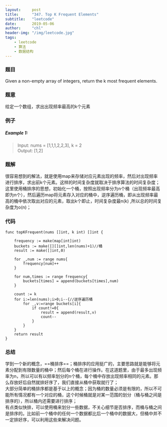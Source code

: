 ```yaml
---
layout:     post
title:      "347. Top K Frequent Elements"
subtitle:   "leetcode"
date:       2019-05-06
author:     "chl"
header-img: "/img/leetcode.jpg"
tags:
    - leetcode
    - 算法
    - 数据结构
--- 
```


### 题目
Given a non-empty array of integers, return the k most frequent elements.

### 题意
给定一个数组，求出出现频率最高的k个元素

### 例子
##### Example 1:
> Input: nums = [1,1,1,2,2,3], k = 2  
> Output: [1,2]

### 题解
很容易想到的解法，就是使用map来存储对应元素出现的频率，然后对出现频率进行排序，求出前k个元素。这样的时间复杂度就取决于排序算法的时间复杂度；  
这里使用桶排序的思想，初始化一个桶，按照出现频率分为n个桶（出现频率最高即为n个），然后遍历map将元素存入对应的桶中，逆序遍历桶，即从出现频率最高的桶中依次取出对应的元素，取出k个即止，时间复杂度最n(k) ,所以总的时间复杂度为o(n)；
### 代码

```
func topKFrequent(nums []int, k int) []int {

    frequency := make(map[int]int)
    buckets := make([][]int,len(nums)+1)//桶
    result := make([]int,0)
    
    for _,num := range nums{
        frequency[num]++
    }
    
    for num,times := range frequency{
        buckets[times] = append(buckets[times],num)
    }
    
    count := k
    for i:=len(nums);i>0;i--{//逆序遍历桶
        for _,v:=range buckets[i]{
            if count!=0{
                result = append(result,v)
                count--
            }
        }    
    }
    return result
}
```
### 总结
学到一个新的概念，==桶排序==；桶排序的应用挺广的，主要思路就是能够将元素分配到有限数量的桶中；然后每个桶在进行操作。在这道题里，由于最多出现频率为n，所以可以有以频率划分的n个桶，每个桶中存放出现频率相同的元素。那么存放好后自然就排好序了，我们直接从桶中获取就行了；  
大部分简单的桶排序都是基于以上的概念；因为桶的数量必须是有限的，所以不可能所有情况都有一个对应的桶，这个时候桶就是对某一范围的划分（桶与桶之间是排序的），所以桶内还需要进行排序；  
有点类似快排，可以使用桶来划分一些数据，不关心细节是否排序，而桶与桶之间是排序的。比如前一个桶中的任何一个数据都比后一个桶中的数据大，但桶中并不一定排好序，可以利用这些来解决问题。